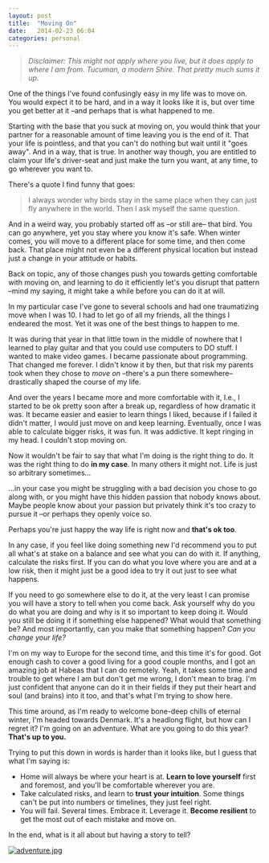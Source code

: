 ```yaml
---
layout: post
title:  "Moving On"
date:   2014-02-23 06:04
categories: personal
---
```


> *Disclaimer: This might not apply where you live, but it does apply to where I
> am from. Tucuman, a modern Shire. That pretty much sums it up.*

One of the things I've found confusingly easy in my life was to move on. You
would expect it to be hard, and in a way it looks like it is, but over time you
get better at it –and perhaps that is what happened to me.

Starting with the base that you suck at moving on, you would think that your
partner for a reasonable amount of time leaving you is the end of it. That your
life is pointless, and that you can't do nothing but wait until it "goes away".
And in a way, that is true. In another way though, you are entitled to claim
your life's driver-seat and just make the turn you want, at any time, to go
wherever you want to.

There's a quote I find funny that goes:

> I always wonder why birds stay in the same place when they can just fly
> anywhere in the world. Then I ask myself the same question.

And in a weird way, you probably started off as –or still are– that bird. You
can go anywhere, yet you stay where you know it's safe. When winter comes, you
will move to a different place for some time, and then come back. That place
might not even be a different physical location but instead just a change in
your attitude or habits. 

Back on topic, any of those changes push you towards getting comfortable with
moving on, and learning to do it efficiently let's you disrupt that pattern
–mind my saying, it might take a while before you can do it at will.

In my particular case I've gone to several schools and had one traumatizing
move when I was 10. I had to let go of all my friends, all the things I
endeared the most. Yet it was one of the best things to happen to me.

It was during that year in that little town in the middle of nowhere that I
learned to play guitar and that you could use computers to DO stuff. I wanted
to make video games. I became passionate about programming. That changed me
forever. I didn't know it by then, but that risk my parents took when they
chose to *move on* –there's a pun there somewhere– drastically shaped the
course of my life.

And over the years I became more and more comfortable with it, I.e., I started
to be ok pretty soon after a break up, regardless of how dramatic it was. It
became easier and easier to learn things I liked, because if I failed it didn't
matter, I would just move on and keep learning. Eventually, once I was able to
calculate bigger risks, it was fun. It was addictive. It kept ringing in my
head. I couldn't stop moving on.

Now it wouldn't be fair to say that what I'm doing is the right thing to do. It
was the right thing to do **in my case**. In many others it might not. Life is
just so arbitrary sometimes...

...in your case you might be struggling with a bad decision you chose to go
along with, or you might have this hidden passion that nobody knows about.
Maybe people know about your passion but privately think it's too crazy to pursue
it –or perhaps they openly voice so.

Perhaps you're just happy the way life is right now and **that's ok too**.

In any case, if you feel like doing something new I'd recommend you to put all
what's at stake on a balance and see what you can do with it. If anything,
calculate the risks first. If you can do what you love where you are and at a
low risk, then it might just be a good idea to try it out just to see what
happens.

If you need to go somewhere else to do it, at the very least I can promise you
will have a story to tell when you come back. Ask yourself why do you do what
you are doing and why is it so important to keep doing it. Would you still be
doing it if something else happened? What would that something be?  And most
importantly, can you make that something happen?  *Can you change your life?*

I'm on my way to Europe for the second time, and this time it's for good. Got
enough cash to cover a good living for a good couple months, and I got an
amazing job at Habeas that I can do remotely. Yeah, it takes some time and
trouble to get where I am but don't get me wrong, I don't mean to brag. I'm
just confident that anyone can do it in their fields if they put their heart
and soul (and brains) into it too, and that's what I'm trying to show here.

This time around, as I'm ready to welcome bone-deep chills of eternal winter,
I'm headed towards Denmark. It's a headlong flight, but how can I regret it?
I'm going on an adventure. What are you going to do this year? **That's up to
you.**

Trying to put this down in words is harder than it looks like, but I guess that
what I'm saying is:

* Home will always be where your heart is at. **Learn to love yourself** first
  and foremost, and you'll be comfortable wherever you are.
* Take calculated risks, and learn to **trust your intuition**. Some things
  can't be put into numbers or timelines, they just feel right.
* You will fail. Several times. Embrace it. Leverage it. **Become resilient**
  to get the most out of each mistake and move on.

In the end, what is it all about but having a story to tell?

[![adventure.jpg](https://d23f6h5jpj26xu.cloudfront.net/vjqia3bnl2waw_small.jpg)](http://img.svbtle.com/vjqia3bnl2waw.jpg)
